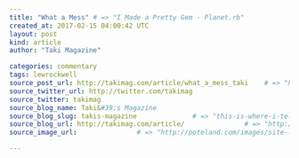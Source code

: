 ```yaml
---
title: "What a Mess" # => "I Made a Pretty Gem - Planet.rb"
created_at: 2017-02-15 04:00:42 UTC
layout: post
kind: article
author: "Taki Magazine"

categories: commentary
tags: lewrockwell
source_post_url: http://takimag.com/article/what_a_mess_taki    # => "http://poteland.com/blog/i-made-a-pretty-gem-planet-dot-rb/"
source_twitter_url: http://twitter.com/takimag
source_twitter: takimag
source_blog_name: Taki&#39;s Magazine
source_blog_slug: takis-magazine              # => "this-is-where-i-tell-you-stuff"
source_blog_url: http://takimag.com/article/               # => "http://poteland.com/articles"
source_image_url:               # => "http://poteland.com/images/site-logo.png"

---
```



<!--
   by Taki&lt;br&gt;
	  

&lt;img src=&quot;http://takimag.com/images/uploads/bigstock-Yellowstone-River-At-Yellowsto-134350931.jpg&quot; style=&quot;float:left;margin-right:8px;&quot;&gt;
	






	
		I write this from a small village high up in the Swiss Alps, where I have just left the tiny police station with a warning: Arab women are permitted in the Swiss-German part of the country to totally cover their face and body. The Italian part of Switzerland has forbidden it, but I was unaware...
	&lt;p&gt;&lt;a href=&quot;http://takimag.com/article/what_a_mess_taki&quot;&gt;Read the rest at Taki&#39;s Magazine&lt;/a&gt;&lt;/p&gt;
						
	  
	  
	  
	  &lt;div class=&quot;feedflare&quot;&gt;
&lt;a href=&quot;http://feeds.feedburner.com/~ff/takimag?a=BeMTX8-KmM0:a5xS9uIrlHU:yIl2AUoC8zA&quot;&gt;&lt;img src=&quot;http://feeds.feedburner.com/~ff/takimag?d=yIl2AUoC8zA&quot; border=&quot;0&quot;&gt;&lt;/a&gt; &lt;a href=&quot;http://feeds.feedburner.com/~ff/takimag?a=BeMTX8-KmM0:a5xS9uIrlHU:qj6IDK7rITs&quot;&gt;&lt;img src=&quot;http://feeds.feedburner.com/~ff/takimag?d=qj6IDK7rITs&quot; border=&quot;0&quot;&gt;&lt;/a&gt; &lt;a href=&quot;http://feeds.feedburner.com/~ff/takimag?a=BeMTX8-KmM0:a5xS9uIrlHU:gIN9vFwOqvQ&quot;&gt;&lt;img src=&quot;http://feeds.feedburner.com/~ff/takimag?i=BeMTX8-KmM0:a5xS9uIrlHU:gIN9vFwOqvQ&quot; border=&quot;0&quot;&gt;&lt;/a&gt;
&lt;/div&gt;&lt;img src=&quot;http://feeds.feedburner.com/~r/takimag/~4/BeMTX8-KmM0&quot; height=&quot;1&quot; width=&quot;1&quot; alt=&quot;&quot;&gt;           # => "I’ve been hurting to write this ever since we had the idea of creating a Planet for Cubox..." (Continued)
   takis-magazine              # => "this-is-where-i-tell-you-stuff"
   http://takimag.com/article/               # => "http://poteland.com/articles"
                 # => "http://poteland.com/images/site-logo.png"
by Taki<br>
	  

<img src="http://takimag.com/images/uploads/bigstock-Yellowstone-River-At-Yellowsto-134350931.jpg" style="float:left;margin-right:8px;">
	






	
		I write this from a small village high up in the Swiss Alps, where I have just left the tiny police station with a warning: Arab women are permitted in the Swiss-German part of the country to totally cover their face and body. The Italian part of Switzerland has forbidden it, but I was unaware...
	<p><a href="http://takimag.com/article/what_a_mess_taki">Read the rest at Taki's Magazine</a></p>
						
	  
	  
	  
	  <div class="feedflare">
<a href="http://feeds.feedburner.com/~ff/takimag?a=BeMTX8-KmM0:a5xS9uIrlHU:yIl2AUoC8zA"><img src="http://feeds.feedburner.com/~ff/takimag?d=yIl2AUoC8zA" border="0"></a> <a href="http://feeds.feedburner.com/~ff/takimag?a=BeMTX8-KmM0:a5xS9uIrlHU:qj6IDK7rITs"><img src="http://feeds.feedburner.com/~ff/takimag?d=qj6IDK7rITs" border="0"></a> <a href="http://feeds.feedburner.com/~ff/takimag?a=BeMTX8-KmM0:a5xS9uIrlHU:gIN9vFwOqvQ"><img src="http://feeds.feedburner.com/~ff/takimag?i=BeMTX8-KmM0:a5xS9uIrlHU:gIN9vFwOqvQ" border="0"></a>
</div><img src="http://feeds.feedburner.com/~r/takimag/~4/BeMTX8-KmM0" height="1" width="1" alt=""><div class="">
    <i>Source: <a href="http://takimag.com/article/">Taki&#39;s Magazine</a></i>
</div>
